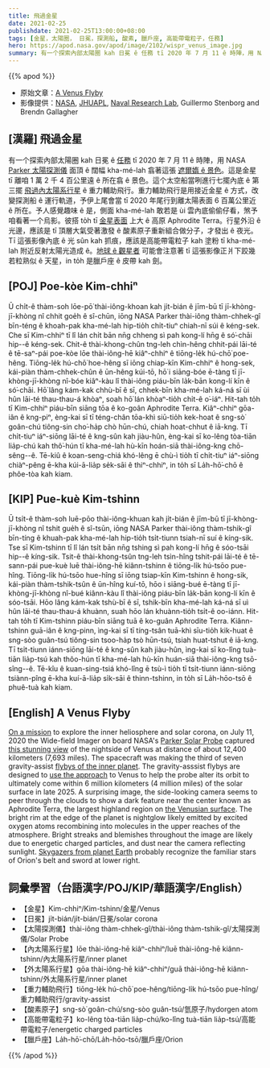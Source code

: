 ```yaml
---
title: 飛過金星
date: 2021-02-25
publishdate: 2021-02-25T13:00:00+08:00
tags: [金星，太陽圈， 日冕，探測船, 酸素, 臘戶座, 高能帶電粒子，任務]
hero: https://apod.nasa.gov/apod/image/2102/wispr_venus_image.jpg
summary: 有一个探索內部太陽圈 kah 日冕 ê 任務 tī 2020 年 7 月 11 ê 時陣，用 NASA Parker 太陽探測儀面頂 ê 闊幅 kha-mé-lah 翕著這个遮爾媠 ê 景色。
---
```


{{% apod %}}

- 原始文章：[A Venus Flyby](https://apod.nasa.gov/apod/ap210224.html)
- 影像提供：[NASA][NASA], [JHUAPL][JHUAPL], [Naval Research Lab][Naval Research Lab], Guillermo Stenborg and Brendn Gallagher


## [漢羅] 飛過金星

有一个探索內部太陽圈 kah 日冕 ê [任務][On a mission] tī 2020 年 7 月 11 ê 時陣，用 NASA [Parker 太陽探測儀][Parker Solar Probe] 面頂 ê 闊幅 kha-mé-lah 翕著這張 [遮爾媠 ê 景色][this stunning view]。這是金星 tī 離咱 1 萬 2 千 4 百公里遠 ê 所在翕 ê 景色。這个太空船當咧進行七擺內底 ê 第三擺 [飛過內太陽系行星][flybys of the inner planet] ê 重力輔助飛行。重力輔助飛行是用接近金星 ê 方式，改變探測船 ê 運行軌道，予伊上尾會當 tī 2020 年尾行到離太陽表面 6 百萬公里近 ê 所在。予人感覺趣味 ê 是，側面 kha-mé-lah 敢若是 ùi 雲內底偷偷仔看，煞予咱看著一个烏影。彼搭 to̍h tī [金星表面][the Venusian surface] 上大 ê 高原 Aphrodite Terra。行星外沿 ê 光邊，應該是 tī 頂層大氣受著激發 ê 酸素原子重新組合做分子，才發出 ê 夜光。Tī 這張影像內底 ê 光 sûn kah 抓痕，應該是高能帶電粒子 kah 塗粉 tī kha-mé-lah 附近反射太陽光造成 ê。[地球 ê 觀星者][Skygazers from planet Earth] 可能會注意著 tī 這張影像正爿下跤幾若粒熟似 ê 天星，in to̍h 是臘戶座 ê 皮帶 kah 劍。

## [POJ] Poe-kòe Kim-chhiⁿ

Ū chi̍t-ê thàm-soh lōe-pō͘ thài-iông-khoan kah ji̍t-bián ê jīm-bū tī jī-khòng-jī-khòng nî chhit goe̍h ê sî-chūn, iōng NASA Parker thài-iông thàm-chhek-gî bīn-téng ê khoah-pak kha-mé-lah hip-tio̍h chi̍t-tiuⁿ chiah-nī súi ê kéng-sek. Che sī Kim-chhiⁿ tī lî lán chi̍t bān nn̄g chheng sì pah kong-lí hn̄g ê só͘-chāi hip--ê kéng-sek. Chit-ê thài-khong-chûn tng-leh chìn-hêng chhit-pái lāi-té ê tē-saⁿ-pái poe-kòe lōe thài-iông-hē kiâⁿ-chhiⁿ ê tiōng-le̍k hú-chō͘ poe-hêng. Tiōng-le̍k hú-chō͘ hoe-hêng sī iōng chiap-kīn Kim-chhiⁿ ê hong-sek, kái-piàn thàm-chhek-chûn ê ūn-hêng kúi-tō, hō͘ i siāng-bóe ē-tàng tī jī-khòng-jī-khòng nî-bóe kiâⁿ-kàu lî thài-iông piáu-bīn la̍k-bān kong-lí kīn ê só͘-chāi. Hō͘ lâng kám-kak chhù-bī ê sī, chhek-bīn kha-mé-lah ká-ná sī ùi hûn lāi-té thau-thau-á khòaⁿ, soah hō͘ lán khòaⁿ-tio̍h chi̍t-ê o͘-iáⁿ. Hit-tah to̍h tī Kim-chhiⁿ piáu-bīn siāng tōa ê ko-goân Aphrodite Terra. Kiâⁿ-chhiⁿ gōa-iân ê kng-piⁿ, èng-kai sī tī téng-chân tōa-khì siū-tio̍h kek-hoat ê sng-sò͘ goân-chú tiông-sin cho͘-ha̍p chò hūn-chú, chiah hoat-chhut ê iā-kng. Tī chi̍t-tiuⁿ iáⁿ-siōng lāi-té ê kng-sûn kah jiàu-hûn, èng-kai sī ko-lêng tòa-tiān lia̍p-chú kah thô͘-hún tī kha-mé-lah hù-kīn hoán-siā thài-iông-kng chō-sêng--ê. Tē-kiû ê koan-seng-chiá khó-lêng ē chù-ì tio̍h tī chi̍t-tiuⁿ iáⁿ-siōng chiàⁿ-pêng ē-kha kúi-ā-lia̍p se̍k-sāi ê thiⁿ-chhiⁿ, in to̍h sī La̍h-hō͘-chō ê phôe-tòa kah kiam.


## [KIP] Pue-kuè Kim-tshinn

Ū tsi̍t-ê thàm-soh luē-pōo thài-iông-khuan kah ji̍t-bián ê jīm-bū tī jī-khòng-jī-khòng nî tshit gue̍h ê sî-tsūn, iōng NASA Parker thài-iông thàm-tshik-gî bīn-tíng ê khuah-pak kha-mé-lah hip-tio̍h tsi̍t-tiunn tsiah-nī suí ê kíng-sik. Tse sī Kim-tshinn tī lî lán tsi̍t bān nn̄g tshing sì pah kong-lí hn̄g ê sóo-tsāi hip--ê kíng-sik. Tsit-ê thài-khong-tsûn tng-leh tsìn-hîng tshit-pái lāi-té ê tē-sann-pái pue-kuè luē thài-iông-hē kiânn-tshinn ê tiōng-li̍k hú-tsōo pue-hîng. Tiōng-li̍k hú-tsōo hue-hîng sī iōng tsiap-kīn Kim-tshinn ê hong-sik, kái-piàn thàm-tshik-tsûn ê ūn-hîng kuí-tō, hōo i siāng-bué ē-tàng tī jī-khòng-jī-khòng nî-bué kiânn-kàu lî thài-iông piáu-bīn la̍k-bān kong-lí kīn ê sóo-tsāi. Hōo lâng kám-kak tshù-bī ê sī, tshik-bīn kha-mé-lah ká-ná sī uì hûn lāi-té thau-thau-á khuànn, suah hōo lán khuànn-tio̍h tsi̍t-ê oo-iánn. Hit-tah to̍h tī Kim-tshinn piáu-bīn siāng tuā ê ko-guân Aphrodite Terra. Kiânn-tshinn guā-iân ê kng-pinn, ìng-kai sī tī tíng-tsân tuā-khì sīu-tio̍h kik-huat ê sng-sòo guân-tsú tiông-sin tsoo-ha̍p tsò hūn-tsú, tsiah huat-tshut ê iā-kng. Tī tsi̍t-tiunn iánn-siōng lāi-té ê kng-sûn kah jiàu-hûn, ìng-kai sī ko-lîng tuà-tiān lia̍p-tsú kah thôo-hún tī kha-mé-lah hù-kīn huán-siā thài-iông-kng tsō-sîng--ê. Tē-kîu ê kuan-sing-tsiá khó-lîng ē tsù-ì tio̍h tī tsi̍t-tiunn iánn-siōng tsiànn-pîng ē-kha kuí-ā-lia̍p si̍k-sāi ê thinn-tshinn, in to̍h sī La̍h-hōo-tsō ê phuê-tuà kah kiam.



## [English] A Venus Flyby

[On a mission][On a mission] to explore the inner heliosphere and solar corona, on July 11, 2020 the Wide-field Imager on board NASA's [Parker Solar Probe][Parker Solar Probe] captured [this stunning view][this stunning view] of the nightside of Venus at distance of about 12,400 kilometers (7,693 miles). The spacecraft was making the third of seven gravity-assist [flybys of the inner planet][flybys of the inner planet]. The gravity-asssist flybys are designed to [use the approach][use the approach] to Venus to help the probe alter its orbit to ultimately come within 6 million kilometers (4 million miles) of the solar surface in late 2025. A surprising image, the side-looking camera seems to peer through the clouds to show a dark feature near the center known as Aphrodite Terra, the largest highland region on [the Venusian surface][the Venusian surface]. The bright rim at the edge of the planet is nightglow likely emitted by excited oxygen atoms recombining into molecules in the upper reaches of the atmosphere. Bright streaks and blemishes throughout the image are likely due to energetic charged particles, and dust near the camera reflecting sunlight. [Skygazers from planet Earth][Skygazers from planet Earth] probably recognize the familiar stars of Orion's belt and sword at lower right.


## 詞彙學習（台語漢字/POJ/KIP/華語漢字/English）

- 【金星】Kim-chhiⁿ/Kim-tshinn/金星/Venus
- 【日冕】ji̍t-bián/ji̍t-bián/日冕/solar corona
- 【太陽探測儀】thài-iông thàm-chhek-gî/thài-iông thàm-tshik-gî/太陽探測儀/Solar Probe
- 【內太陽系行星】lōe thài-iông-hē kiâⁿ-chhiⁿ/luē thài-iông-hē kiânn-tshinn/內太陽系行星/inner planet
- 【外太陽系行星】gōa thài-iông-hē kiâⁿ-chhiⁿ/guā thài-iông-hē kiânn-tshinn/外太陽系行星/inner planet
- 【重力輔助飛行】tiōng-le̍k hú-chō͘ poe-hêng/tiōng-li̍k hú-tsōo pue-hîng/重力輔助飛行/gravity-assist
- 【酸素原子】sng-sò͘ goân-chú/sng-sòo guân-tsú/氫原子/hydorgen atom
- 【高能帶電粒子】ko-lêng tòa-tiān lia̍p-chú/ko-lîng tuà-tiān lia̍p-tsú/高能帶電粒子/energetic charged particles
- 【臘戶座】La̍h-hō͘-chō/La̍h-hōo-tsō/臘戶座/Orion

{{% /apod %}}

[NASA]: https://www.nasa.gov/
[JHUAPL]: https://www.jhuapl.edu/
[Naval Research Lab]: https://www.nrl.navy.mil/
[On a mission]: https://apod.nasa.gov/apod/ap191209.html
[Parker Solar Probe]: https://www.nasa.gov/content/goddard/parker-solar-probe
[this stunning view]: https://www.nasa.gov/feature/goddard/2021/parker-solar-probe-offers-a-stunning-view-of-venus
[flybys of the inner planet]: https://blogs.nasa.gov/parkersolarprobe/2021/02/19/parker-solar-probe-primed-for-fourth-venus-flyby/
[use the approach]: https://solarsystem.nasa.gov/basics/primer/
[the Venusian surface]: https://blogs.nasa.gov/parkersolarprobe/2021/02/19/parker-solar-probe-primed-for-fourth-venus-flyby/
[Skygazers from planet Earth]: https://apod.nasa.gov/apod/ap201225.html

